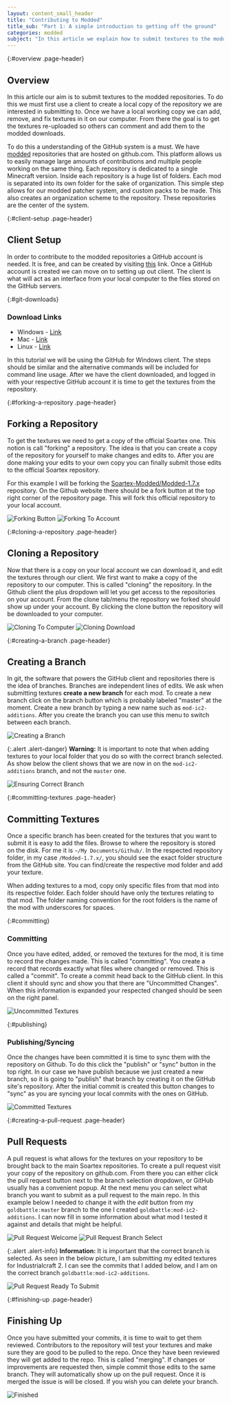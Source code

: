 ```yaml
---
layout: content_small_header
title: "Contributing to Modded"
title_sub: "Part 1: A simple introduction to getting off the ground"
categories: modded
subject: "In this article we explain how to submit textures to the modded repo, and how the system works. We walk through the process of how to use a simple git client and how to add/commit textures. From there we will walk through the process of creating a pull request so your additions can be commented on and added to the modded downloads. This introduction guide will get you contributing to our modded repositories."
---
```


<section markdown="1" class="bs-docs-section">

{:#overview .page-header}
# Overview
In this article our aim is to submit textures to the modded repositories. To do this we must first use a client to create a local copy of the repository we are interested in submitting to. Once we have a local working copy we can add, remove, and fix textures in it on our computer. From there the goal is to get the textures re-uploaded so others can comment and add them to the modded downloads.


To do this a understanding of the GitHub system is a must. We have [modded](https://github.com/Soartex-Modded) repositories that are hosted on github.com. This platform allows us to easily manage large amounts of contributions and multiple people working on the same thing. Each repository is dedicated to a single Minecraft version. Inside each repository is a huge list of folders. Each mod is separated into its own folder for the sake of organization. This simple step allows for our modded patcher system, and custom packs to be made. This also creates an organization scheme to the repository. These repositories are the center of the system.

</section>
<section markdown="1" class="bs-docs-section">

{:#client-setup .page-header}
# Client Setup
In order to contribute to the modded repositories a GitHub account is needed. It is free, and can be created by visiting [this](https://github.com/join) link. Once a GitHub account is created we can move on to setting up out client. The client is what will act as an interface from your local computer to the files stored on the GitHub servers.

{:#git-downloads}
### Download Links

* Windows - [Link](https://windows.github.com/)
* Mac - [Link](https://mac.github.com/)
* Linux - [Link](http://git-scm.com/downloads)

In this tutorial we will be using the GitHub for Windows client. The steps should be similar and the alternative commands will be included for command line usage. After we have the client downloaded, and logged in with your respective GitHub account it is time to get the textures from the repository.

</section>
<section markdown="1" class="bs-docs-section">

{:#forking-a-repository .page-header}
# Forking a Repository
To get the textures we need to get a copy of the official Soartex one. This notion is call "forking" a repository. The idea is that you can create a copy of the repository for yourself to make changes and edits to. After you are done making your edits to your own copy you can finally submit those edits to the official Soartex repository.

For this example I will be forking the [Soartex-Modded/Modded-1.7.x](https://github.com/Soartex-Modded/Modded-1.7.x) repository. On the Github website there should be a fork button at the top right corner of the repository page. This will fork this official repository to your local account.

![Forking Button](/assets/img/contributing-to-the-modded-repos/forking-1.png)
![Forking To Account](/assets/img/contributing-to-the-modded-repos/forking-2.png)

</section>
<section markdown="1" class="bs-docs-section">

{:#cloning-a-repository .page-header}
# Cloning a Repository
Now that there is a copy on your local account we can download it, and edit the textures through our client. We first want to make a copy of the repository to our computer. This is called "cloning" the repository. In the Github client the plus dropdown will let you get access to the repositories on your account. From the clone tab/menu the repository we forked should show up under your account. By clicking the clone button the repository will be downloaded to your computer.

![Cloning To Computer](/assets/img/contributing-to-the-modded-repos/cloning-1.png)
![Cloning Download](/assets/img/contributing-to-the-modded-repos/cloning-2.png)

</section>
<section markdown="1" class="bs-docs-section">

{:#creating-a-branch .page-header}
# Creating a Branch
In git, the software that powers the GitHub client and repositories there is the idea of branches. Branches are independent lines of edits. We ask when submitting textures **create a new branch** for each mod. To create a new branch click on the branch button which is probably labeled "master" at the moment. Create a new branch by typing a new name such as `mod-ic2-additions`. After you create the branch you can use this menu to switch between each branch.

![Creating a Branch](/assets/img/contributing-to-the-modded-repos/branch-1.png)


{:.alert .alert-danger}
**Warning:** It is important to note that when adding textures to your local folder that you do so with the correct branch selected. As show below the client shows that we are now in on the `mod-ic2-additions` branch, and not the `master` one.

![Ensuring Correct Branch](/assets/img/contributing-to-the-modded-repos/branch-2.png)

</section>
<section markdown="1" class="bs-docs-section">

{:#committing-textures .page-header}
# Committing Textures
Once a specific branch has been created for the textures that you want to submit it is easy to add the files. Browse to where the repository is stored on the disk. For me it is `~/My Documents/Github/`. In the respected repository folder, in my case `/Modded-1.7.x/`, you should see the exact folder structure from the GitHub site. You can find/create the respective mod folder and add your texture.

When adding textures to a mod, copy only specific files from that mod into its respective folder. Each folder should have only the textures relating to that mod. The folder naming convention for the root folders is the name of the mod with underscores for spaces.

{:#committing}
### Committing
Once you have edited, added, or removed the textures for the mod, it is time to record the changes made. This is called "committing". You create a record that records exactly what files where changed or removed. This is called a "commit". To create a commit head back to the GitHub client. In this client it should sync and show you that there are "Uncommitted Changes". When this information is expanded your respected changed should be seen on the right panel.

![Uncommitted Textures](/assets/img/contributing-to-the-modded-repos/commit-1.png)

{:#publishing}
### Publishing/Syncing
Once the changes have been committed it is time to sync them with the repository on Github. To do this click the "publish" or "sync" button in the top right. In our case we have publish because we just created a new branch, so it is going to "publish" that branch by creating it on the GitHub site's repository. After the initial commit is created this button changes to "sync" as you are syncing your local commits with the ones on GitHub.

![Committed Textures](/assets/img/contributing-to-the-modded-repos/commit-2.png)

</section>
<section markdown="1" class="bs-docs-section">

{:#creating-a-pull-request .page-header}
# Pull Requests
A pull request is what allows for the textures on your repository to be brought back to the main Soartex repositories. To create a pull request visit your copy of the repository on github.com. From there you can either click the pull request button next to the branch selection dropdown, or GitHub usually has a convenient popup. At the next menu you can select what branch you want to submit as a pull request to the main repo. In this example below I needed to change it with the *edit* button from my `goldbattle:master` branch to the one I created `goldbattle:mod-ic2-additions`. I can now fill in some information about what mod I tested it against and details that might be helpful.

![Pull Request Welcome](/assets/img/contributing-to-the-modded-repos/pull-request-1.png)
![Pull Request Branch Select](/assets/img/contributing-to-the-modded-repos/pull-request-2.png)

{:.alert .alert-info}
**Information:** It is important that the correct branch is selected. As seen in the below picture, I am submitting my edited textures for Industrialcraft 2. I can see the commits that I added below, and I am on the correct branch `goldbattle:mod-ic2-additions`.

![Pull Request Ready To Submit](/assets/img/contributing-to-the-modded-repos/pull-request-3.png)

</section>
<section markdown="1" class="bs-docs-section">

{:#finishing-up .page-header}
# Finishing Up
Once you have submitted your commits, it is time to wait to get them reviewed. Contributors to the repository will test your textures and make sure they are good to be pulled to the repo. Once they have been reviewed they will get added to the repo. This is called "merging". If changes or improvements are requested then, simple commit those edits to the same branch. They will automatically show up on the pull request. Once it is merged the issue is will be closed. If you wish you can delete your branch.

![Finished](/assets/img/contributing-to-the-modded-repos/pull-request-4.png)

</section>
